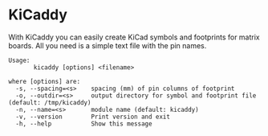 # KiCaddy
With KiCaddy you can easily create KiCad symbols and footprints for matrix boards.
All you need is a simple text file with the pin names.

```
Usage:
       kicaddy [options] <filename>

where [options] are:
  -s, --spacing=<s>    spacing (mm) of pin columns of footprint
  -o, --outdir=<s>     output directory for symbol and footprint file (default: /tmp/kicaddy)
  -n, --name=<s>       module name (default: kicaddy)
  -v, --version        Print version and exit
  -h, --help           Show this message
```